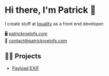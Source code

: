 # Hi there, I'm Patrick 👋
I create stuff at [Iquality](https://www.iquality.nl/) as a front end developer.

🖥️ [patrickroelofs.com](https://patrickroelofs.com) <br />
📧 [contact@patrickroelofs.com](mailto:contact@patrickroelofs.com)

## 👷‍♂️ Projects
- [Payload EXIF](https://github.com/Patrickroelofs/payload-exif)
